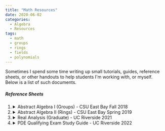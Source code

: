 ```yaml
---
title: "Math Resources"
date: 2020-06-02
categories:
  - Algebra
  - Resources
tags:
  - math
  - groups
  - rings
  - fields
  - polynomials
---
```


Sometimes I spend some time writing up small tutorials, guides, reference sheets, or other handouts to help students I'm working with, or myself. Below is a list of such documents.

##### Reference Sheets

1.  <details markdown="1"><summary>Abstract Algebra I (Groups) - CSU East Bay Fall 2018 </summary><object data="{{ site.url }}{{ site.baseurl }}/assets/pdfs/Algebra_I_Reference_Sheet.pdf" width="2000" height="1500" type="application/pdf"></object></details>  
    
2. <details markdown="1"><summary>Abstract Algebra II (Rings) - CSU East Bay Spring 2019 </summary><object data="{{ site.url }}{{ site.baseurl }}/assets/pdfs/Algebra_II_Reference_Sheet.pdf" width="2000" height="1500" type="application/pdf"></object></details>

3. <details markdown="1"><summary>Real Analysis (Graduate) - UC Riverside 2021 </summary><object data="{{ site.url }}{{ site.baseurl }}/assets/pdfs/Real_Analysis_Reference.pdf" width="2000" height="1500" type="application/pdf"></object></details>

4. <details markdown="1"><summary>PDE Qualifying Exam Study Guide - UC Riverside 2022 </summary><object data="{{ site.url }}{{ site.baseurl }}/assets/pdfs/Qual_Prep.pdf" width="2000" height="1500" type="application/pdf"></object></details>

    

